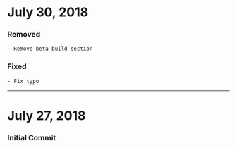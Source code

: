 # July 30, 2018

### Removed
    - Remove beta build section

### Fixed
    - Fix typo


-----


# July 27, 2018

### Initial Commit
